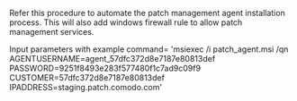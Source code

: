 Refer this procedure to automate the patch management agent installation process. This will also add windows firewall rule to allow patch management services.

Input parameters with example 
command= 'msiexec /i patch_agent.msi /qn AGENTUSERNAME=agent_57dfc372d8e7187e80813def PASSWORD=9251f8493e283f577480f1c7ad9c09f9 CUSTOMER=57dfc372d8e7187e80813def IPADDRESS=staging.patch.comodo.com'